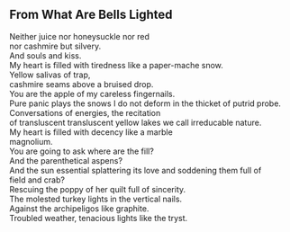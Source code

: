 From What Are Bells Lighted
---------------------------
Neither juice nor honeysuckle nor red  
nor cashmire but silvery.  
And souls and kiss.  
My heart is filled with tiredness like a paper-mache snow.  
Yellow salivas of trap,  
cashmire seams above a bruised drop.  
You are the apple of my careless fingernails.  
Pure panic plays the snows I do not deform in the thicket of putrid probe.  
Conversations of energies, the recitation  
of transluscent transluscent yellow lakes we call irreducable nature.  
My heart is filled with decency like a marble  
magnolium.  
You are going to ask where are the fill?  
And the parenthetical aspens?  
And the sun essential splattering its love and soddening them full of  
field and crab?  
Rescuing the poppy of her quilt full of sincerity.  
The molested turkey lights in the vertical nails.  
Against the archipeligos like graphite.  
Troubled weather, tenacious lights like the tryst.  
